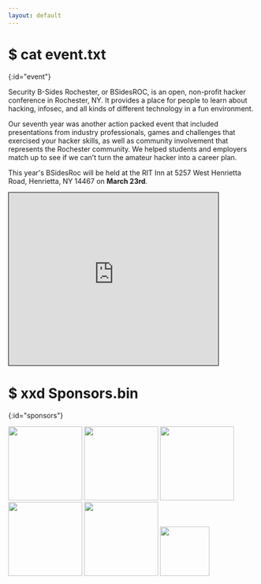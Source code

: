 ```yaml
---
layout: default
---
```


# $ cat event.txt
{:id="event"}

Security B-Sides Rochester, or BSidesROC, is an open, non-profit hacker conference in Rochester, NY. It provides a place for people to learn about hacking, infosec, and all kinds of different technology in a fun environment.

Our seventh year was another action packed event that included presentations from industry professionals, games and challenges that exercised your hacker skills, as well as community involvement that represents the Rochester community. We helped students and employers match up to see if we can’t turn the amateur hacker into a career plan.

This year's BSidesRoc will be held at the RIT Inn at 5257 West Henrietta Road, Henrietta, NY 14467 on <strong>March 23rd</strong>.
<iframe width="425" height="350" frameborder="0" scrolling="no" marginheight="0" marginwidth="0" src="https://www.openstreetmap.org/export/embed.html?bbox=-77.6611089706421%2C43.047786823660225%2C-77.65756845474245%2C43.04952934304319&amp;layer=mapnik" style="border: 1px solid black"></iframe>



# $ xxd Sponsors.bin
{:id="sponsors"}

<a href="https://www.tenable.com"><img height="150px" src="https://bsidesroc.com/assets/img/sponsors/TenableLogoR2018_ColorInverse_RGB.png"></a>
<a href="https://www.crowdstrike.com/"><img height="150px" src="https://bsidesroc.com/assets/img/sponsors/crowdstrike-logo-4EE777D7FD-seeklogo.com.png"></a>
<a href="https://www.iv4.com/"><img height="150px" src="https://bsidesroc.com/assets/img/sponsors/iv4logo.png"></a>
<img height="150px" src="https://bsidesroc.com/assets/img/sponsors/RochesterISSAChapterLogo.png">
<img height="150px" src="https://bsidesroc.com/assets/img/sponsors/secure-network-technologies-2019-gold.png">
<img height="100px" src="https://bsidesroc.com/assets/img/sponsors/attackiq_logo_porsche_ol_7658_.png">
